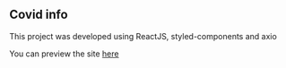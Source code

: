 ## Covid info

This project was developed using ReactJS, styled-components and axio 

You can preview the site [here](https://infocovid-five.vercel.app)
